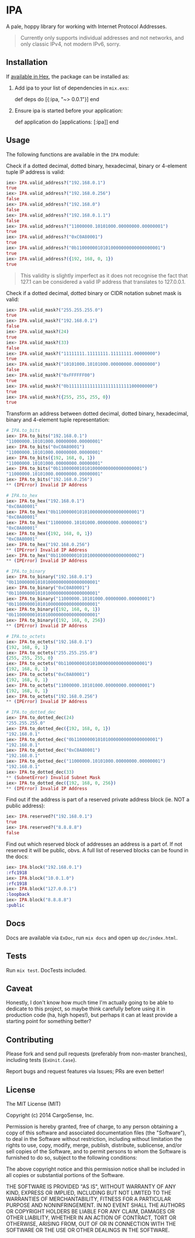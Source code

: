 # IPA

A pale, hoppy library for working with Internet Protocol Addresses.

> Currently only supports individual addresses and not networks, and only
> classic IPv4, not modern IPv6, sorry.

## Installation

If [available in Hex](https://hex.pm/docs/publish), the package can be installed as:

  1. Add ipa to your list of dependencies in `mix.exs`:

        def deps do
          [{:ipa, "~> 0.0.1"}]
        end

  2. Ensure ipa is started before your application:

        def application do
          [applications: [:ipa]]
        end

## Usage

The following functions are available in the `IPA` module:

Check if a dotted decimal, dotted binary, hexadecimal, binary
or 4-element tuple IP address is valid:

```elixir
iex> IPA.valid_address?("192.168.0.1")
true
iex> IPA.valid_address?("192.168.0.256")
false
iex> IPA.valid_address?("192.168.0")
false
iex> IPA.valid_address?("192.168.0.1.1")
false
iex> IPA.valid_address?("11000000.10101000.00000000.00000001")
true
iex> IPA.valid_address?("0xC0A80001")
true
iex> IPA.valid_address?("0b11000000101010000000000000000001")
true
iex> IPA.valid_address?({192, 168, 0, 1})
true
```

> This validity is slightly imperfect as it does not recognise
> the fact that 127.1 can be considered a valid IP address
> that translates to 127.0.0.1.

Check if a dotted decimal, dotted binary or CIDR notation subnet mask is valid:

```elixir
iex> IPA.valid_mask?("255.255.255.0")
true
iex> IPA.valid_mask?("192.168.0.1")  
false
iex> IPA.valid_mask?(24)             
true
iex> IPA.valid_mask?(33)             
false
iex> IPA.valid_mask?("11111111.11111111.11111111.00000000")
true
iex> IPA.valid_mask?("10101000.10101000.00000000.00000000")
false
iex> IPA.valid_mask?("0xFFFFFF00")
true
iex> IPA.valid_mask?("0b11111111111111111111111100000000")
true
iex> IPA.valid_mask?({255, 255, 255, 0})
true
```

Transform an address between dotted decimal, dotted binary, hexadecimal,
binary and 4-element tuple representation:

```elixir
# IPA.to_bits
iex> IPA.to_bits("192.168.0.1")
"11000000.10101000.00000000.00000001"
iex> IPA.to_bits("0xC0A80001")
"11000000.10101000.00000000.00000001"
iex> IPA.to_bits({192, 168, 0, 1})
"11000000.10101000.00000000.00000001"
iex> IPA.to_bits("0b11000000101010000000000000000001")
"11000000.10101000.00000000.00000001"
iex> IPA.to_bits("192.168.0.256")
** (IPError) Invalid IP Address

# IPA.to_hex
iex> IPA.to_hex("192.168.0.1")
"0xC0A80001"
iex> IPA.to_hex("0b11000000101010000000000000000001")
"0xC0A80001"
iex> IPA.to_hex("11000000.10101000.00000000.00000001")
"0xC0A80001"
iex> IPA.to_hex({192, 168, 0, 1})
"0xC0A80001"
iex> IPA.to_hex("192.168.0.256")
** (IPError) Invalid IP Address
iex> IPA.to_hex("0b11000000101010000000000000000002")
** (IPError) Invalid IP Address

# IPA.to_binary
iex> IPA.to_binary("192.168.0.1")
"0b11000000101010000000000000000001"
iex> IPA.to_binary("0xC0A80001")
"0b11000000101010000000000000000001"
iex> IPA.to_binary("11000000.10101000.00000000.00000001")
"0b11000000101010000000000000000001"
iex> IPA.to_binary({192, 168, 0, 1})
"0b11000000101010000000000000000001"
iex> IPA.to_binary({192, 168, 0, 256})
** (IPError) Invalid IP Address

# IPA.to_octets
iex> IPA.to_octets("192.168.0.1")
{192, 168, 0, 1}
iex> IPA.to_octets("255.255.255.0")
{255, 255, 255, 0}
iex> IPA.to_octets("0b11000000101010000000000000000001")
{192, 168, 0, 1}
iex> IPA.to_octets("0xC0A80001")
{192, 168, 0, 1}
iex> IPA.to_octets("11000000.10101000.00000000.00000001")
{192, 168, 0, 1}
iex> IPA.to_octets("192.168.0.256")
** (IPError) Invalid IP Address

# IPA.to_dotted_dec
iex> IPA.to_dotted_dec(24)
"255.255.255.0"
iex> IPA.to_dotted_dec({192, 168, 0, 1})
"192.168.0.1"
iex> IPA.to_dotted_dec("0b11000000101010000000000000000001")
"192.168.0.1"
iex> IPA.to_dotted_dec("0xC0A80001")
"192.168.0.1"
iex> IPA.to_dotted_dec("11000000.10101000.00000000.00000001")
"192.168.0.1"
iex> IPA.to_dotted_dec(33)
** (SubnetError) Invalid Subnet Mask
iex> IPA.to_dotted_dec({192, 168, 0, 256})
** (IPError) Invalid IP Address
```

Find out if the address is part of a reserved private address block
(ie. NOT a public address):

```elixir
iex> IPA.reserved?("192.168.0.1")
true
iex> IPA.reserved?("8.8.8.8")    
false
```

Find out which reserved block of addresses an address is a part of.
If not reserved it will be public, obvs.  A full list of reserved
blocks can be found in the docs:

```elixir
iex> IPA.block("192.168.0.1")
:rfc1918
iex> IPA.block("10.0.1.0")   
:rfc1918
iex> IPA.block("127.0.0.1")  
:loopback
iex> IPA.block("8.8.8.8")    
:public
```

## Docs

Docs are available via `ExDoc`, run `mix docs` and open up `doc/index.html`.

## Tests

Run `mix test`. DocTests included.

## Caveat

Honestly, I don't know how much time I'm actually going to be able to dedicate
to this project, so maybe think carefully before using it in production code
(ha, high hopes!), but perhaps it can at least provide a starting point for
something better?

## Contributing

Please fork and send pull requests (preferably from non-master
branches), including tests (`ExUnit.Case`).

Report bugs and request features via Issues; PRs are even better!

## License

The MIT License (MIT)

Copyright (c) 2014 CargoSense, Inc.

Permission is hereby granted, free of charge, to any person obtaining a copy
of this software and associated documentation files (the "Software"), to deal
in the Software without restriction, including without limitation the rights
to use, copy, modify, merge, publish, distribute, sublicense, and/or sell
copies of the Software, and to permit persons to whom the Software is
furnished to do so, subject to the following conditions:

The above copyright notice and this permission notice shall be included in
all copies or substantial portions of the Software.

THE SOFTWARE IS PROVIDED "AS IS", WITHOUT WARRANTY OF ANY KIND, EXPRESS OR
IMPLIED, INCLUDING BUT NOT LIMITED TO THE WARRANTIES OF MERCHANTABILITY,
FITNESS FOR A PARTICULAR PURPOSE AND NONINFRINGEMENT. IN NO EVENT SHALL THE
AUTHORS OR COPYRIGHT HOLDERS BE LIABLE FOR ANY CLAIM, DAMAGES OR OTHER
LIABILITY, WHETHER IN AN ACTION OF CONTRACT, TORT OR OTHERWISE, ARISING FROM,
OUT OF OR IN CONNECTION WITH THE SOFTWARE OR THE USE OR OTHER DEALINGS IN
THE SOFTWARE.

